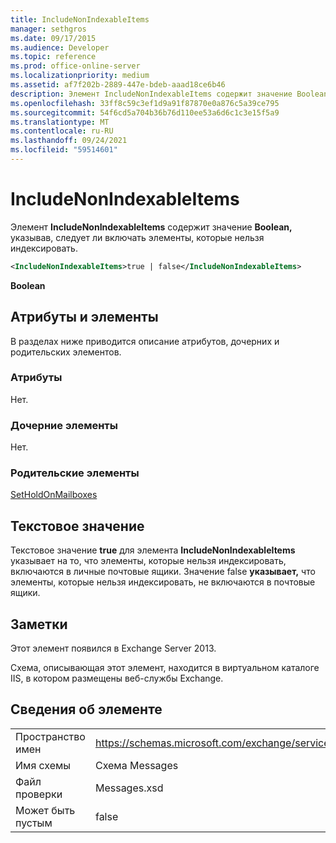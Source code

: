 ```yaml
---
title: IncludeNonIndexableItems
manager: sethgros
ms.date: 09/17/2015
ms.audience: Developer
ms.topic: reference
ms.prod: office-online-server
ms.localizationpriority: medium
ms.assetid: af7f202b-2889-447e-bdeb-aaad18ce6b46
description: Элемент IncludeNonIndexableItems содержит значение Boolean, указывав, следует ли включать элементы, которые нельзя индексировать.
ms.openlocfilehash: 33ff8c59c3ef1d9a91f87870e0a876c5a39ce795
ms.sourcegitcommit: 54f6cd5a704b36b76d110ee53a6d6c1c3e15f5a9
ms.translationtype: MT
ms.contentlocale: ru-RU
ms.lasthandoff: 09/24/2021
ms.locfileid: "59514601"
---
```

# <a name="includenonindexableitems"></a>IncludeNonIndexableItems

Элемент **IncludeNonIndexableItems** содержит значение **Boolean,** указывав, следует ли включать элементы, которые нельзя индексировать. 
  
```XML
<IncludeNonIndexableItems>true | false</IncludeNonIndexableItems>
```

 **Boolean**
## <a name="attributes-and-elements"></a>Атрибуты и элементы

В разделах ниже приводится описание атрибутов, дочерних и родительских элементов.
  
### <a name="attributes"></a>Атрибуты

Нет.
  
### <a name="child-elements"></a>Дочерние элементы

Нет.
  
### <a name="parent-elements"></a>Родительские элементы

[SetHoldOnMailboxes](setholdonmailboxes.md)
  
## <a name="text-value"></a>Текстовое значение

Текстовое значение **true** для элемента **IncludeNonIndexableItems** указывает на то, что элементы, которые нельзя индексировать, включаются в личные почтовые ящики. Значение false **указывает,** что элементы, которые нельзя индексировать, не включаются в почтовые ящики. 
  
## <a name="remarks"></a>Заметки

Этот элемент появился в Exchange Server 2013.
  
Схема, описывающая этот элемент, находится в виртуальном каталоге IIS, в котором размещены веб-службы Exchange.
  
## <a name="element-information"></a>Сведения об элементе

|||
|:-----|:-----|
|Пространство имен  <br/> |https://schemas.microsoft.com/exchange/services/2006/messages  <br/> |
|Имя схемы  <br/> |Схема Messages  <br/> |
|Файл проверки  <br/> |Messages.xsd  <br/> |
|Может быть пустым  <br/> |false  <br/> |
   

